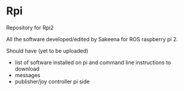 # Rpi
Repository for Rpi2

All the software developed/edited by Sakeena for ROS raspberry pi 2. 

Should have (yet to be uploaded)
- list of software installed on pi and command line instructions to download
- messages 
- publisher/joy controller pi side
